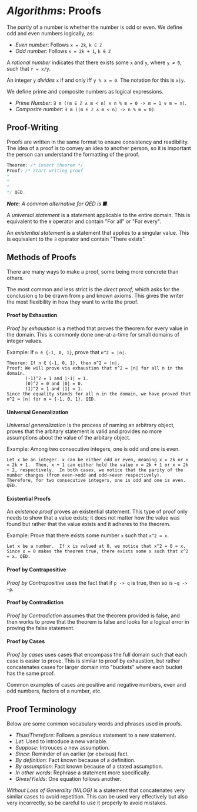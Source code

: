 <!---
CS NOTES :: ALGORITHMS :: PROOFS

BY: COLE ELLIS

LAST MODIFIED: 18 DEC 2021
-->

# ***Algorithms***: Proofs

The *parity* of a number is whether the number is odd or even.  We define odd and even numbers logically, as:
- *Even number*: Follows `x = 2k`, `k ∈ ℤ`
- *Odd number*: Follows `x = 2k + 1`, `k ∈ ℤ`

A *rational number* indicates that there exists some `x` and `y`, where `y ≠ 0`, such that `r = x/y`.  

An integer `y` *divides* `x` if and only iff `y % x = 0`.  The notation for this is `x|y`.

We define prime and composite numbers as logical expressions.
- *Prime Number*: `∃ m ((m ∈ ℤ ∧ m < n) ∧ n % m = 0 -> m = 1 ∨ m = n)`.
- *Composite number*: `∃ m ((m ∈ ℤ ∧ m < n) -> n % m = 0)`.

## Proof-Writing
Proofs are written in the same format to ensure consistency and readibility.  The idea of a proof is to convey an idea to another person, so it is important the person can understand the formatting of the proof.
```c++
Theorem: /* insert theorem */
Proof: /* Start writing proof
*
*
*
*/ QED.
```

***Note**: A common alternative for QED is ■.*

A *universal statement* is a statement applicable to the entire domain.  This is equivalent to the `∀` operator and contain "For all" or "For every".

An *existential statement* is a statement that applies to a singular value.  This is equivalent to the `∃` operator and contain "There exists".

## Methods of Proofs
There are many ways to make a proof, some being more concrete than others.

The most common and less strict is the *direct proof*, which asks for the conclusion `q` to be drawn from `p` and known axioms.  This gives the writer the most flexibility in how they want to write the proof.

#### Proof by Exhaustion
*Proof by exhaustion* is a method that proves the theorem for every value in the domain.  This is commonly done one-at-a-time for small domains of integer values.

Example: If `n ∈ {-1, 0, 1}`, prove that `n^2 = |n|`.
```blank
Theorem: If n ∈ {-1, 0, 1}, then n^2 = |n|.
Proof: We will prove via exhaustion that n^2 = |n| for all n in the domain.
       (-1)^2 = 1 and |-1| = 1.
       (0)^2 = 0 and |0| = 0.
       (1)^2 = 1 and |1| = 1.
Since the equality stands for all n in the domain, we have proved that n^2 = |n| for n = {-1, 0, 1}. QED.
```

#### Universal Generalization
*Universal generalization* is the process of naming an arbitrary object, proves that the arbitary statement is valid and provides no more assumptions about the value of the arbitary object.

Example: Among two consecutive integers, one is odd and one is even.
```blank
Let x be an integer. x can be either odd or even, meaning x = 2k or x = 2k + 1.  Then, x + 1 can either hold the value x = 2k + 1 or x = 2k + 2, respectively.  In both cases, we notice that the parity of the number changes (from even->odd and odd->even respectively).  Therefore, for two consecutive integers, one is odd and one is even. QED.
```

#### Existential Proofs
An *existence proof* proves an existential statement.  This type of proof only needs to show that a value exists; it does not matter how the value was found but rather that the value exists and it adheres to the theorem.

Example: Prove that there exists some number `x` such that `x^2 = x`.
```blank
Let x be a number.  If x is valued at 0, we notice that x^2 = 0 = x.  Since x = 0 makes the theorem true, there exists some x such that x^2 = x. QED.
```

#### Proof by Contrapositive
*Proof by Contrapositive* uses the fact that if `p -> q` is true, then so is `~q -> ~p`.

#### Proof by Contradiction
*Proof by Contradiction* assumes that the theorem provided is false, and then works to prove that the theorem is false and looks for a logical error in proving the false statement.

#### Proof by Cases
*Proof by cases* uses cases that encompass the full domain such that each case is easier to prove.  This is similar to proof by exhaustion, but rather concatenates cases for larger domain into "buckets" where each bucket has the same proof.

Common examples of cases are positive and negative numbers, even and odd numbers, factors of a number, etc.

## Proof Terminology
Below are some common vocabulary words and phrases used in proofs.
- *Thus*/*Therefore*: Follows a previous statement to a new statement.
- *Let*: Used to introduce a new variable.
- *Suppose*: Introuces a new assumption.
- *Since*: Reminder of an earlier (or obvious) fact.
- *By definition*: Fact known because of a definition.
- *By assumption*: Fact known because of a stated assumption.
- *In other words*: Rephrase a statement more specifically.
- *Gives*/*Yields*: One equation follows another.

*Without Loss of Generality (WLOG)* is a statement that concatenates very similar cases to avoid repetition.  This can be used very effectively but also very incorrectly, so be careful to use it properly to avoid mistakes.
